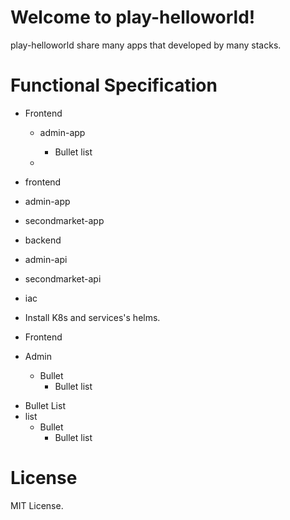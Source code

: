 # Welcome to play-helloworld!

play-helloworld share many apps that developed by many stacks.

# Functional Specification


- Frontend
   - admin-app
     - Bullet list
    
   - 


- frontend
 - admin-app
 - secondmarket-app





- backend
 - admin-api
 - secondmarket-api
- iac
 - Install K8s and services's helms.

- Frontend
 - Admin
   - Bullet
     - Bullet list

* Bullet List
 * list
   * Bullet
     * Bullet list

# License

MIT License.
